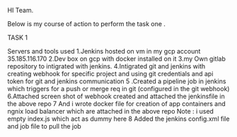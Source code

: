 HI Team.

Below is my course of action to perform the task one .

TASK 1

Servers and tools used
1.Jenkins hosted on vm in my gcp account 35.185.116.170
2.Dev box on gcp with docker installed on it 
3.my Own gitlab repository to intigrated with jenkins. 
4.Intigrated git and jenkins with creating webhook for specific project and using git credentials and api token for git and jenkins
communication 
5 .Created a pipeline job in jenkins which triggers for a push or merge req in git (configured in the git webhook)
6.Attached screen shot of webhook created and attached the jenkinsfile in the above repo
7 And i wrote docker file for creation of app containers and ngnix load balancer which are attached in the above repo
Note : i used empty index.js which act as dummy here
8 Added the jenkins config.xml file and job file to pull the job 

